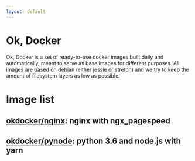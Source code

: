 ```yaml
---
layout: default
---
```


# Ok, Docker

Ok, Docker is a set of ready-to-use docker images built daily and automatically, meant to serve as base images for different purposes. All images are based on debian (either jessie or stretch) and we try to
keep the amount of filesystem layers as low as possible.

# Image list

## [okdocker/nginx](/nginx): nginx with ngx_pagespeed

## [okdocker/pynode](/pynode): python 3.6 and node.js with yarn
